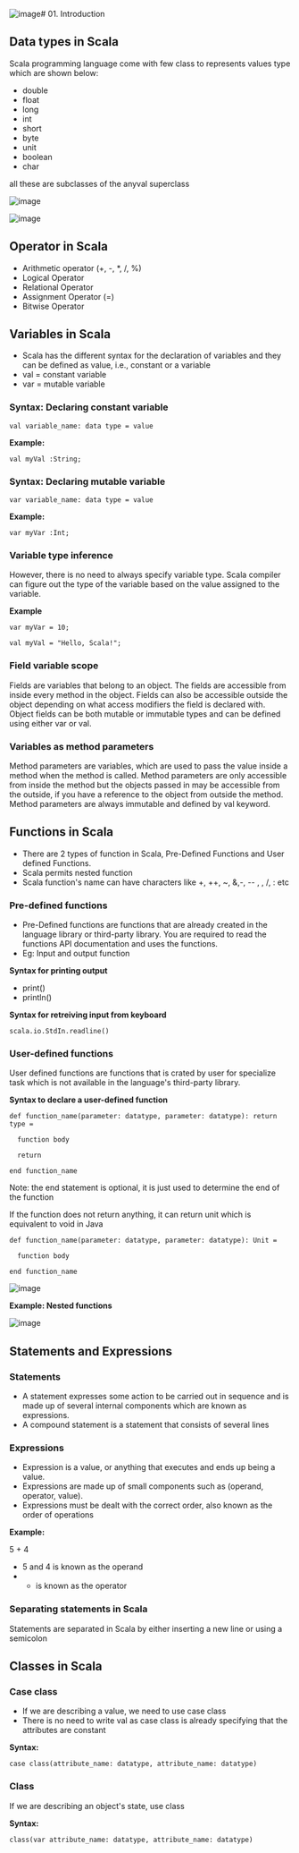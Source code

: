 ![image](https://github.com/user-attachments/assets/fc7c71a0-602c-4675-aa58-853f6b1e3f14)# 01. Introduction 

## Data types in Scala
Scala programming language come with few class to represents values type which are shown below:
- double
- float
- long
- int
- short
- byte
- unit
- boolean
- char

all these are subclasses of the anyval superclass

![image](https://github.com/user-attachments/assets/2668ce04-5af4-4777-a13b-3fd9f6e78b6c)

![image](https://github.com/user-attachments/assets/3270a034-fbd6-416b-8d37-6dc8bbf8123d)

## Operator in Scala
- Arithmetic operator (+, -, *, /, %)
- Logical Operator
- Relational Operator
- Assignment Operator (=)
- Bitwise Operator

## Variables in Scala
- Scala has the different syntax for the declaration of variables and they can be defined as value, i.e., constant or a variable
- val = constant variable
- var = mutable variable

### Syntax: Declaring constant variable

```
val variable_name: data type = value
```

**Example:**

```
val myVal :String;
```

### Syntax: Declaring mutable variable

```
var variable_name: data type = value
```

**Example:**

```
var myVar :Int;
```

### Variable type inference
However, there is no need to always specify variable type. Scala compiler can figure out the type of the variable based on the value assigned to the variable. 

**Example**

```
var myVar = 10;
```

```
val myVal = "Hello, Scala!";
```

### Field variable scope
Fields are variables that belong to an object. The fields are accessible from inside every method in the object. Fields can also be accessible outside the object depending on what access modifiers the field is declared with. Object fields can be both mutable or immutable types and can be defined using either var or val.

### Variables as method parameters
Method parameters are variables, which are used to pass the value inside a method when the method is called. Method parameters are only accessible from inside the method but the objects passed in may be accessible from the outside, if you have a reference to the object from outside the method. Method parameters are always immutable and defined by val keyword.

## Functions in Scala
- There are 2 types of function in Scala, Pre-Defined Functions and User defined Functions.
- Scala permits nested function
- Scala function's name can have characters like +, ++, ~, &,-, -- , \, /, : etc
  
### Pre-defined functions
- Pre-Defined functions are functions that are already created in the language library or third-party library. You are required to read the functions API documentation and uses the functions.
- Eg: Input and output function

**Syntax for printing output**
- print()
- println()

**Syntax for retreiving input from keyboard**

```
scala.io.StdIn.readline()
```

### User-defined functions
User defined functions are functions that is crated by user for specialize task which is not available in the language's third-party library.

**Syntax to declare a user-defined function**

```
def function_name(parameter: datatype, parameter: datatype): return type =
  
  function body
  
  return

end function_name
```

Note: the end statement is optional, it is just used to determine the end of the function

If the function does not return anything, it can return unit which is equivalent to void in Java

```
def function_name(parameter: datatype, parameter: datatype): Unit =
  
  function body
  
end function_name
```

![image](https://github.com/user-attachments/assets/a8559fc0-3e8c-41b4-8a1f-41a5995b5d9b)

**Example: Nested functions**

![image](https://github.com/user-attachments/assets/f69880d1-09ca-4c27-bc3a-2f98f2fa69aa)

## Statements and Expressions

### Statements
- A statement expresses some action to be carried out in sequence and is made up of several internal components which are known as expressions.
- A compound statement is a statement that consists of several lines

### Expressions
- Expression is a value, or anything that executes and ends up being a value.
- Expressions are made up of small components such as (operand, operator, value).
- Expressions must be dealt with the correct order, also known as the order of operations

**Example:**

5 + 4

- 5 and 4 is known as the operand
- + is known as the operator




### Separating statements in Scala
Statements are separated in Scala by either inserting a new line or using a semicolon

## Classes in Scala

### Case class
- If we are describing a value, we need to use case class
- There is no need to write val as case class is already specifying that the attributes are constant

**Syntax:**

```
case class(attribute_name: datatype, attribute_name: datatype)
```
### Class
If we are describing an object's state, use class

**Syntax:**

```
class(var attribute_name: datatype, attribute_name: datatype)
```


